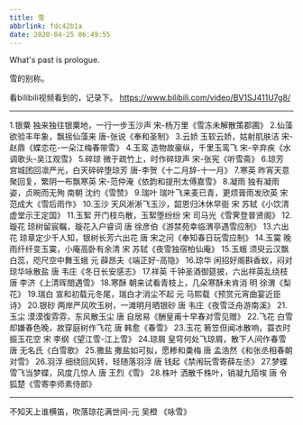```yaml
---
title: 雪
abbrlink: fdc42b1a
date: 2020-04-25 06:49:55
---
```

What's past is prologue.

<!--more-->雪的别称。
看bilibili视频看到的，记录下。
<https://www.bilibili.com/video/BV1SJ411U7g8/>

----------


1.银粟
独来独往银粟地，一行一步玉沙声
宋-杨万里《雪冻未解散策郡圃》
2.仙藻
欲验丰年象，飘摇仙藻来
唐-张说《奉和圣制》
3.云娇
玉软云娇，姑射肌肤洁
宋-赵鼎《蝶恋花-一朵江梅春带雪》
4.玉鸾
造物故豪纵，千里玉鸾飞
宋-辛弃疾《水调歌头-吴江观雪》
5.碎琼
微于疏竹上，时作碎琼声
宋-张宪《听雪斋》
6.琼芳
宫城团回凛严光，白天碎碎堕琼芳
唐-李贺《十二月辞-十一月》
7.寒英
昨宵天意聚回复，繁阴一布飘寒英
宋-范仲淹《依韵和提刑太傅嘉雪》
8.凝雨
独有凝雨姿，贞晼而无殉
南朝 沈约《雪赞》
9.瑞叶
瑞叶飞来麦已青，更烦膏雨发欣英
宋 范成大《雪后雨作》
10.玉沙
天风淅淅飞玉沙，韶恩归沐休早衙
宋 苏轼《小饮清虚堂示王定国》
11.玉絮
开门枝鸟散，玉絮堕纷纷
宋 司马光《雪霁登普贤阁》
12.璇花
琼树留宸瞩，璇花入户睿词
唐 徐彦伯《游禁苑幸临渭亭遇雪应制》
13.六出花
琼章定少千人知，银树长芳六出花
唐 宋之问《奉知春日玩雪应制》
14.玉霙
晚雨纤纤变玉霙，小庵高卧有余清
宋 苏轼《夜雪独宿柏仙庵》
15.玉蛾
须臾云汉飘白蕊，咫尺空中舞玉蛾
元 薛昂夫《端正好-高隐》
16.琼华
闲招好阁斟香蚁，闷对琼华咏散盐
唐 韦庄《冬日长安感志》
17.祥英
千钟圣酒御筵披，六出祥英乱绕枝
唐 李济《上清晖閤遇雪》
18.寒酥
朝来试看青枝上，几朵寒酥未肯消
明 徐渭《梨花》
19.瑞白
宣和初载元冬尾，瑞白才消尘不起
元 马熙载《预赏元宵曲宴近臣诗》
20.银砂
两岸严风吹玉树，一滩明月晒银砂
唐 韦庄《夜雪泛舟游南溪》
21.玉尘
漠漠復雰雰，东风散玉尘
唐 自居易《酬皇甫十早春对雪见赠》
22.飞花
白雪却嫌春色晚，故穿庭树作飞花
唐 韩愈《春雪》
23.玉花
箬笠但闻冰散响，蓑衣时振玉花空
宋 李纲《望江雪-江上雪》
24.琼屑
皇穹何处飞琼屑，散下人间作春雪
唐 无名氏《白雪歌》
25.撒盐
撒盐如可拟，愿糁和羮梅
唐 孟浩然《和张丞相春朝对雪》
26.羽浮
细绕回风转，轻随落羽浮
唐 钱起《禁闱玩雪寄薛左丞》
27.梦蝶
雪飞当梦蝶，风度几惊人
唐 王烈《雪》
28.株叶
洒散千株叶，销凝九陌埃
唐 令狐楚《雪寄李师素侍郎》


----------
不知天上谁横笛，吹落琼花满世间-元 吴橙 《咏雪》